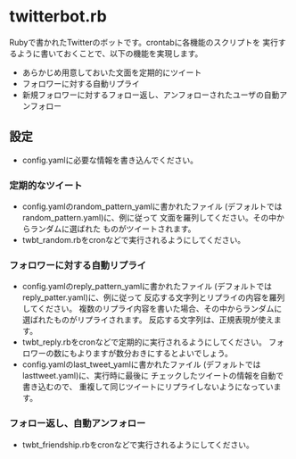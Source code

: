 twitterbot.rb
=============

Rubyで書かれたTwitterのボットです。crontabに各機能のスクリプトを
実行するように書いておくことで、以下の機能を実現します。

- あらかじめ用意しておいた文面を定期的にツイート
- フォロワーに対する自動リプライ
- 新規フォロワーに対するフォロー返し、アンフォローされたユーザの自動アンフォロー

設定
----

- config.yamlに必要な情報を書き込んでください。

### 定期的なツイート

- config.yamlのrandom_pattern_yamlに書かれたファイル
  (デフォルトではrandom_pattern.yaml)に、例に従って
  文面を羅列してください。その中からランダムに選ばれた
  ものがツイートされます。
- twbt_random.rbをcronなどで実行されるようにしてください。

### フォロワーに対する自動リプライ

- config.yamlのreply_pattern_yamlに書かれたファイル
  (デフォルトではreply_patter.yaml)に、例に従って
  反応する文字列とリプライの内容を羅列してください。
  複数のリプライ内容を書いた場合、その中からランダムに
  選ばれたものがリプライされます。
  反応する文字列は、正規表現が使えます。
- twbt_reply.rbをcronなどで定期的に実行されるようにしてください。
  フォロワーの数にもよりますが数分おきにするとよいでしょう。
- config.yamlのlast_tweet_yamlに書かれたファイル
  (デフォルトではlasttweet.yaml)に、実行時に最後に
  チェックしたツイートの情報を自動で書き込むので、
  重複して同じツイートにリプライしないようになっています。

### フォロー返し、自動アンフォロー

- twbt_friendship.rbをcronなどで実行されるようにしてください。

